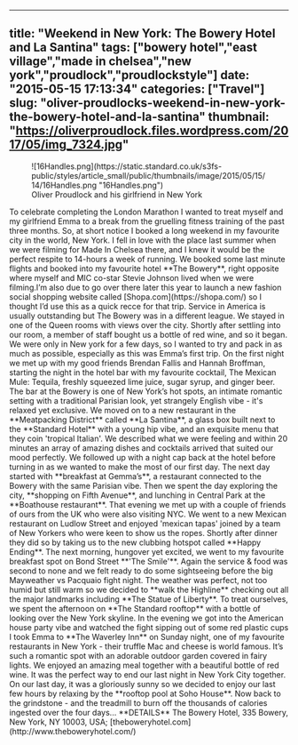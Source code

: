 
---
title: "Weekend in New York: The Bowery Hotel and La Santina"
tags: ["bowery hotel","east village","made in chelsea","new york","proudlock","proudlockstyle"]
date: "2015-05-15 17:13:34"
categories: ["Travel"]
slug: "oliver-proudlocks-weekend-in-new-york-the-bowery-hotel-and-la-santina"
thumbnail: "https://oliverproudlock.files.wordpress.com/2017/05/img_7324.jpg"
---

<figure class="featured-media medium-width">![16Handles.png](https://static.standard.co.uk/s3fs-public/styles/article_small/public/thumbnails/image/2015/05/15/14/16Handles.png "16Handles.png")

<figcaption class="caption">Oliver Proudlock and his girlfriend in New York</figcaption>

</figure>

<div class="article-wrapper clearfix">

<div class="main-content-column">

<div id="gigya-share-btns-2_gig_containerParent" class="text-wrapper">To celebrate completing the London Marathon I wanted to treat myself and my girlfriend Emma to a break from the gruelling fitness training of the past three months. So, at short notice I booked a long weekend in my favourite city in the world, New York. I fell in love with the place last summer when we were filming for Made In Chelsea there, and I knew it would be the perfect respite to 14-hours a week of running. We booked some last minute flights and booked into my favourite hotel **The Bowery**, right opposite where myself and MIC co-star Stevie Johnson lived when we were filming.<span class="teads-ui-components-credits-colored"></span>I’m also due to go over there later this year to launch a new fashion social shopping website called [Shopa.com](https://shopa.com/) so I thought I’d use this as a quick recce for that trip. Service in America is usually outstanding but The Bowery was in a different league. We stayed in one of the Queen rooms with views over the city. Shortly after settling into our room, a member of staff bought us a bottle of red wine, and so it began. We were only in New york for a few days, so I wanted to try and pack in as much as possible, especially as this was Emma’s first trip. On the first night we met up with my good friends Brendan Fallis and Hannah Broffman, starting the night in the hotel bar with my favourite cocktail, The Mexican Mule: Tequila, freshly squeezed lime juice, sugar syrup, and ginger beer. The bar at the Bowery is one of New York’s hot spots, an intimate romantic setting with a traditional Parisian look, yet strangely English vibe - it's  relaxed yet exclusive. We moved on to a new restaurant in the **Meatpacking District** called **La Santina**, a glass box built next to the **Standard Hotel** with a young hip vibe, and an exquisite menu that they coin 'tropical Italian'. We described what we were feeling and within 20 minutes an array of amazing dishes and cocktails arrived that suited our mood perfectly. We followed up with a night cap back at the hotel before turning in as we wanted to make the most of our first day. The next day started with **breakfast at Gemma’s**, a restaurant connected to the Bowery with the same Parisian vibe. Then we spent the day exploring the city, **shopping on Fifth Avenue**, and lunching in Central Park at the **Boathouse restaurant**. That evening we met up with a couple of friends of ours from the UK who were also visiting NYC. We went to a new Mexican restaurant on Ludlow Street and enjoyed 'mexican tapas' joined by a team of New Yorkers who were keen to show us the ropes. Shortly after dinner they did so by taking us to the new clubbing hotspot called **Happy Ending**. The next morning, hungover yet excited, we went to my favourite breakfast spot on Bond Street **'The Smile'**. Again the service & food was second to none and we felt ready to do some sightseeing before the big Mayweather vs Pacquaio fight night. The weather was perfect, not too humid but still warm so we decided to **walk the Highline** checking out all the major landmarks including **The Statue of Liberty**. To treat ourselves, we spent the afternoon on **The Standard rooftop** with a bottle of looking over the New York skyline. In the evening we got into the American house party vibe and watched the fight sipping out of some red plastic cups I took Emma to **The Waverley Inn** on Sunday night, one of my favourite restaurants in New York - their truffle Mac and cheese is world famous. It’s such a romantic spot with an adorable outdoor garden covered in fairy lights. We enjoyed an amazing meal together with a beautiful bottle of red wine. It was the perfect way to end our last night in New York City together. On our last day, it was a gloriously sunny so we decided to enjoy our last few hours by relaxing by the **rooftop pool at Soho House**. Now back to the grindstone - and the treadmill to burn off the thousands of calories ingested over the four days... **DETAILS** The Bowery Hotel, 335 Bowery, New York, NY 10003, USA; [theboweryhotel.com](http://www.theboweryhotel.com/)</div>

</div>

</div>